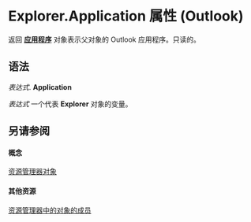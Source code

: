 
# Explorer.Application 属性 (Outlook)

返回 **[应用程序](797003e7-ecd1-eccb-eaaf-32d6ddde8348.md)** 对象表示父对象的 Outlook 应用程序。只读的。


## 语法

 _表达式_. **Application**

 _表达式_ 一个代表 **Explorer** 对象的变量。


## 另请参阅


#### 概念


[资源管理器对象](026591e5-049f-503a-4166-34e6dbc225fb.md)
#### 其他资源


[资源管理器中的对象的成员](4412c507-4dcd-6005-b9c8-11824624250d.md)